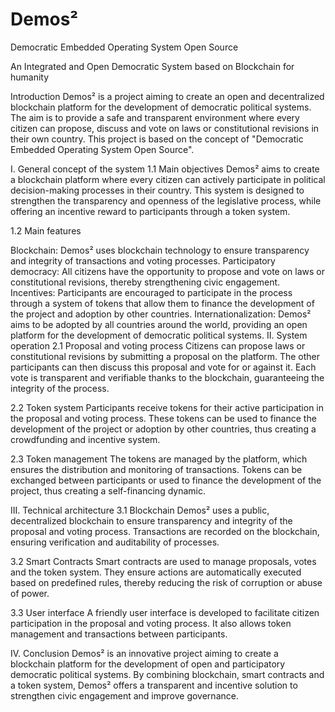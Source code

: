 # Demos²
Democratic Embedded Operating System Open Source

An Integrated and Open Democratic System based on Blockchain for humanity

Introduction
Demos² is a project aiming to create an open and decentralized blockchain platform for the development of democratic political systems. The aim is to provide a safe and transparent environment where every citizen can propose, discuss and vote on laws or constitutional revisions in their own country. This project is based on the concept of "Democratic Embedded Operating System Open Source".

I. General concept of the system
1.1 Main objectives
Demos² aims to create a blockchain platform where every citizen can actively participate in political decision-making processes in their country. This system is designed to strengthen the transparency and openness of the legislative process, while offering an incentive reward to participants through a token system.

1.2 Main features

Blockchain: Demos² uses blockchain technology to ensure transparency and integrity of transactions and voting processes.
Participatory democracy: All citizens have the opportunity to propose and vote on laws or constitutional revisions, thereby strengthening civic engagement.
Incentives: Participants are encouraged to participate in the process through a system of tokens that allow them to finance the development of the project and adoption by other countries.
Internationalization: Demos² aims to be adopted by all countries around the world, providing an open platform for the development of democratic political systems.
II. System operation
2.1 Proposal and voting process
Citizens can propose laws or constitutional revisions by submitting a proposal on the platform. The other participants can then discuss this proposal and vote for or against it. Each vote is transparent and verifiable thanks to the blockchain, guaranteeing the integrity of the process.

2.2 Token system
Participants receive tokens for their active participation in the proposal and voting process. These tokens can be used to finance the development of the project or adoption by other countries, thus creating a crowdfunding and incentive system.

2.3 Token management
The tokens are managed by the platform, which ensures the distribution and monitoring of transactions. Tokens can be exchanged between participants or used to finance the development of the project, thus creating a self-financing dynamic.

III. Technical architecture
3.1 Blockchain
Demos² uses a public, decentralized blockchain to ensure transparency and integrity of the proposal and voting process. Transactions are recorded on the blockchain, ensuring verification and auditability of processes.

3.2 Smart Contracts
Smart contracts are used to manage proposals, votes and the token system. They ensure actions are automatically executed based on predefined rules, thereby reducing the risk of corruption or abuse of power.

3.3 User interface
A friendly user interface is developed to facilitate citizen participation in the proposal and voting process. It also allows token management and transactions between participants.

IV. Conclusion
Demos² is an innovative project aiming to create a blockchain platform for the development of open and participatory democratic political systems. By combining blockchain, smart contracts and a token system, Demos² offers a transparent and incentive solution to strengthen civic engagement and improve governance.
